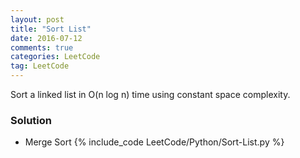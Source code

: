 ```yaml
---
layout: post
title: "Sort List"
date: 2016-07-12
comments: true
categories: LeetCode
tag: LeetCode
---
```


Sort a linked list in O(n log n) time using constant space complexity.

<!--more-->
### Solution
* Merge Sort
{% include_code LeetCode/Python/Sort-List.py %}
